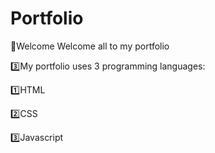 # Portfolio
👋Welcome Welcome all to my portfolio 

3️⃣My portfolio uses 3 programming languages:

1️⃣HTML

2️⃣CSS

3️⃣Javascript
